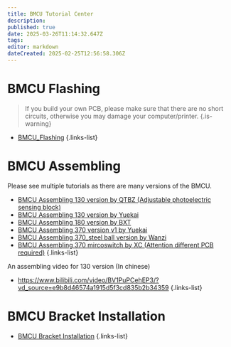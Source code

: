 ```yaml
---
title: BMCU Tutorial Center
description: 
published: true
date: 2025-03-26T11:14:32.647Z
tags: 
editor: markdown
dateCreated: 2025-02-25T12:56:58.306Z
---
```


# BMCU Flashing
> If you build your own PCB, please make sure that there are no short circuits, otherwise you may damage your computer/printer.
{.is-warning}

- [BMCU_Flashing](/BMCU/BMCU_Tutorial/BMCU_Flashing)
{.links-list}

# BMCU Assembling

Please see multiple tutorials as there are many versions of the BMCU.

- [BMCU Assembling 130 version by QTBZ (Adjustable photoelectric sensing block)](/BMCU/BMCU_Tutorial/Assembling)
- [BMCU Assembling 130 version by Yuekai](/BMCU/BMCU_Tutorial/BMCU_Assembling_130_Yuekai.md)
- [BMCU Assembling 180 version by BXT](/BMCU/BMCU_Tutorial/BMCU_Assembling_180_by_bxt)
- [BMCU Assembling 370 version v1 by Yuekai](/BMCU/BMCU_Tutorial/BMCU_Assembling_370_v1_Yuekai.md)
- [BMCU Assembling 370_steel ball version by Wanzi](/BMCU/BMCU_Tutorial/BMCU_Assembling_370_steel_ball_by_wanzi)
- [BMCU Assembling 370 mircoswitch by XC (Attention different PCB required)](/BMCU/BMCU_Tutorial/BMCU_Assembling_370_mircoswitch_by_xc)
{.links-list}




An assembling video for 130 version (In chinese)
- https://www.bilibili.com/video/BV1PuPCehEP3/?vd_source=e9b8d46574a1915d5f3cd835b2b34359
{.links-list}
  
# BMCU Bracket Installation
- [BMCU Bracket Installation](/BMCU/BMCU_Tutorial/BMCU_Mounting)
{.links-list}